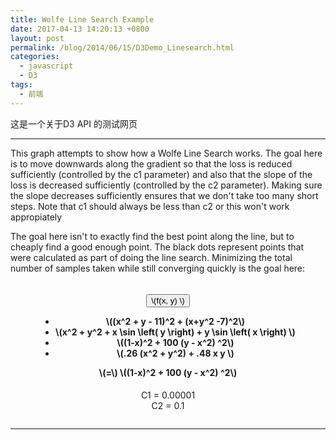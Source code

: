 ```yaml
---
title: Wolfe Line Search Example
date: 2017-04-13 14:20:13 +0800
layout: post
permalink: /blog/2014/06/15/D3Demo_Linesearch.html
categories:
  - javascript
  - D3
tags:
  - 前端
---
```

这是一个关于D3 API 的测试网页

 <head>
    <meta charset="utf-8">
    <title>Linesearch Gradient Example</title>
    <meta name="viewport" content="width=device-width, initial-scale=1.0">
    <meta name="description" content="">
    <meta name="author" content="Ben Frederickson">
    <link rel="stylesheet" href="../../css/bootstrap.min.css" />
<style>

.ticks {
  font: 10px sans-serif;
}

.track,
.track-inset,
.track-overlay {
  stroke-linecap: round;
}

.track {
  stroke: #000;
  stroke-opacity: 0.3;
  stroke-width: 10px;
}

.track-inset {
  stroke: #ddd;
  stroke-width: 8px;
}

.track-overlay {
  pointer-events: stroke;
  stroke-width: 50px;
  cursor: crosshair;
}

.handle {
  fill: #fff;
  stroke: #000;
  stroke-opacity: 0.5;
  stroke-width: 1.25px;
}
</style>

</head>

<div class="container">
<div class = "row"><div class="col-md-6 col-md-offset-3">


<hr>

<p> This graph attempts to show how a Wolfe Line Search works.
The goal here is to move downwards along the gradient so that
the loss is reduced sufficiently (controlled by the c1 parameter)
and also that the slope of the loss is decreased sufficiently (controlled by the
c2 parameter). Making sure the slope decreases sufficiently ensures that
we don't take too many short steps. Note that c1 should always be less than c2 or this won't work
appropiately</p>

<p>
The goal here isn't to exactly find the best point along the line, but to
cheaply find a good enough point. The black dots represent points that were calculated as part of doing the line
search. Minimizing the total number of samples taken while still converging
quickly is the goal here:</p>

<div id ="linesearch" >
<div style="text-align:center"><div style="display:inline-block;">
<h4>
    <div class="btn-group">
        <button type="button" class="btn btn-default dropdown-toggle" data-toggle="dropdown">
          <span class="function_sig">
                \(f(x, y) \)
            </span>
            <span class="caret"></span>
        </button>
        <ul class="dropdown-menu" role="menu">
            <li><a class="function_himmelblau">
                \((x^2 + y - 11)^2 + (x+y^2 -7)^2\)
            </a></li>
            <li><a class="function_flower">
                \(x^2 + y^2 + x \sin \left( y \right) + y \sin \left( x \right) \)
            </a></li>
            <li><a class="function_banana">
                \((1-x)^2 + 100 (y - x^2) ^2\)
            </a></li>
            <li><a class="function_matyas">
                \(.26 (x^2 + y^2)  + .48 x y \)
            </a></li>
        </ul>
    </div>
    <span>\(=\)</span>
    <span class="function_label">
        \((1-x)^2 + 100 (y - x^2) ^2\)
    </span>
</h4>
</div></div>

<div id="vis"></div>
<div class="row">
<form class="form-inline" role="form">
    <div class="form-group col-xs-6 col-md-6">
        <div style="text-align:center"><div style="display:inline-block;">
            <label class="r-only" for="c1">C1
                <span id="c1value">= 0.00001</span>
            </label>
        </div></div>
        <div id="c1"></div>
    </div>
    <div class="form-group col-xs-6 col-md-6">
        <div style="text-align:center"><div style="display:inline-block;">
            <label class="r-only" for="c2">C2
                <span id="c2value">= 0.1</span>
            </label>
        </div></div>
        <div id="c2"></div>
    </div>
</form>
</div>
<div style="text-align:center"><div style="display:inline-block;">
<div class="row">
    <div class ="iterations"></div>
</div>
</div></div>
</div>

<hr>
<br>

</div>
</div>


<script src="/js/jquery.min.js"></script>
<script src="/js/bootstrap.js"></script>
<script src="/js/d3.min.js"></script>
<script src="/js/fmin.js"></script>
<script src="/js/fmin_vis.js"></script>

<script>
var line_search_plot = new fmin_vis.LineSearchContour(d3.select("#linesearch"));
</script>

<script type="text/x-mathjax-config">
  MathJax.Hub.Config({
    showMathMenu: false,
    extensions: ["tex2jax.js"],
    jax: ["input/TeX", "output/HTML-CSS"],
    tex2jax: {
      inlineMath: [ ['$','$'], ["\\(","\\)"] ],
      displayMath: [ ['$$','$$'], ["\\[","\\]"] ],
      processEscapes: true
    },
    "HTML-CSS": { availableFonts: ["TeX"] }
  });
</script>
<script type="text/javascript" src="https://cdn.mathjax.org/mathjax/latest/MathJax.js"></script>
